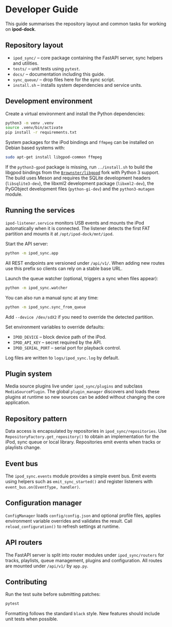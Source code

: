 # Developer Guide

This guide summarises the repository layout and common tasks for working on **ipod-dock**.

## Repository layout

- `ipod_sync/` – core package containing the FastAPI server, sync helpers and utilities.
- `tests/` – unit tests using `pytest`.
- `docs/` – documentation including this guide.
- `sync_queue/` – drop files here for the sync script.
- `install.sh` – installs system dependencies and service units.

## Development environment

Create a virtual environment and install the Python dependencies:

```bash
python3 -m venv .venv
source .venv/bin/activate
pip install -r requirements.txt
```

System packages for the iPod bindings and `ffmpeg` can be installed on Debian based systems with:

```bash
sudo apt-get install libgpod-common ffmpeg
```

If the `python3-gpod` package is missing, run `../install.sh` to build the
libgpod bindings from the [`Brownster/libgpod`](https://github.com/Brownster/libgpod)
fork with Python 3 support. The build uses Meson and requires the SQLite
development headers (`libsqlite3-dev`), the libxml2 development package
(`libxml2-dev`), the PyGObject development files (`python-gi-dev`) and the
`python3-mutagen` module.

## Running the services

`ipod-listener.service` monitors USB events and mounts the iPod automatically
when it is connected. The listener detects the first FAT partition and mounts it
at `/opt/ipod-dock/mnt/ipod`.

Start the API server:

```bash
python -m ipod_sync.app
```

All REST endpoints are versioned under `/api/v1/`. When adding new routes use
this prefix so clients can rely on a stable base URL.

Launch the queue watcher (optional, triggers a sync when files appear):

```bash
python -m ipod_sync.watcher
```

You can also run a manual sync at any time:

```bash
python -m ipod_sync.sync_from_queue
```
Add ``--device /dev/sdX2`` if you need to override the detected partition.

Set environment variables to override defaults:

- `IPOD_DEVICE` – block device path of the iPod.
- `IPOD_API_KEY` – secret required by the API.
- `IPOD_SERIAL_PORT` – serial port for playback control.

Log files are written to `logs/ipod_sync.log` by default.

## Plugin system

Media source plugins live under `ipod_sync/plugins` and subclass
`MediaSourcePlugin`. The global `plugin_manager` discovers and loads these
plugins at runtime so new sources can be added without changing the core
application.

## Repository pattern

Data access is encapsulated by repositories in `ipod_sync/repositories`. Use
`RepositoryFactory.get_repository()` to obtain an implementation for the iPod,
sync queue or local library. Repositories emit events when tracks or playlists
change.

## Event bus

The `ipod_sync.events` module provides a simple event bus. Emit events using
helpers such as `emit_sync_started()` and register listeners with
`event_bus.on(EventType, handler)`.

## Configuration manager

`ConfigManager` loads `config/config.json` and optional profile files, applies
environment variable overrides and validates the result. Call
`reload_configuration()` to refresh settings at runtime.

## API routers

The FastAPI server is split into router modules under `ipod_sync/routers` for
tracks, playlists, queue management, plugins and configuration. All routes are
mounted under `/api/v1/` by `app.py`.

## Contributing

Run the test suite before submitting patches:

```bash
pytest
```

Formatting follows the standard `black` style. New features should include unit tests when possible.
